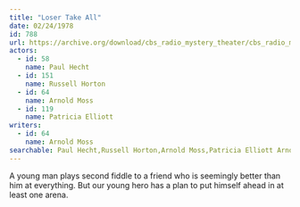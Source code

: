 ```yaml
---
title: "Loser Take All"
date: 02/24/1978
id: 788
url: https://archive.org/download/cbs_radio_mystery_theater/cbs_radio_mystery_theater-0751-0800.zip/cbs_radio_mystery_theater-0751-0800%2Fcbsrmt_0788_loser_take_all.mp3
actors:  
  - id: 58
    name: Paul Hecht  
  - id: 151
    name: Russell Horton  
  - id: 64
    name: Arnold Moss  
  - id: 119
    name: Patricia Elliott
writers:  
  - id: 64
    name: Arnold Moss
searchable: Paul Hecht,Russell Horton,Arnold Moss,Patricia Elliott Arnold Moss
---
```

A young man plays second fiddle to a friend who is seemingly better than him at everything. But our young hero has a plan to put himself ahead in at least one arena.